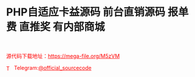 # PHP自适应卡益源码 前台直销源码 报单费 直推奖 有内部商城

<br>


<p style="color: red;">源代码下载地址：<a href="https://mega-file.org/M5zVM" style="color: red;">https://mega-file.org/M5zVM</a></p><p style="color: red;"><img src="https://cdn-icons-png.flaticon.com/512/2111/2111646.png" alt="Telegram Icon" style="width: 16px; vertical-align: middle; margin-right: 5px;">Telegram:<a href="https://t.me/official_sourcecode" style="color: red;">@official_sourcecode</a></p>